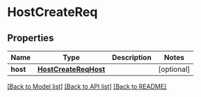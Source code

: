 # HostCreateReq

## Properties
Name | Type | Description | Notes
------------ | ------------- | ------------- | -------------
**host** | [**HostCreateReqHost**](HostCreateReqHost.md) |  | [optional] 

[[Back to Model list]](../README.md#documentation-for-models) [[Back to API list]](../README.md#documentation-for-api-endpoints) [[Back to README]](../README.md)


